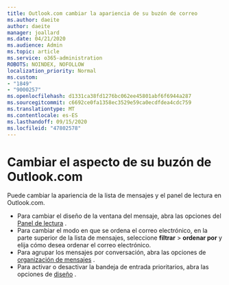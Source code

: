 ```yaml
---
title: Outlook.com cambiar la apariencia de su buzón de correo
ms.author: daeite
author: daeite
manager: joallard
ms.date: 04/21/2020
ms.audience: Admin
ms.topic: article
ms.service: o365-administration
ROBOTS: NOINDEX, NOFOLLOW
localization_priority: Normal
ms.custom:
- "1849"
- "9000257"
ms.openlocfilehash: d1331ca38fd1276bc062ee45801abf6f6944a287
ms.sourcegitcommit: c6692ce0fa1358ec3529e59ca0ecdfdea4cdc759
ms.translationtype: MT
ms.contentlocale: es-ES
ms.lasthandoff: 09/15/2020
ms.locfileid: "47802578"
---
```

# <a name="change-the-look-of-your-outlookcom-mailbox"></a>Cambiar el aspecto de su buzón de Outlook.com

Puede cambiar la apariencia de la lista de mensajes y el panel de lectura en Outlook.com.

- Para cambiar el diseño de la ventana del mensaje, abra las opciones del [Panel de lectura](https://outlook.live.com/mail/options/mail/layout/readingPane) .
- Para cambiar el modo en que se ordena el correo electrónico, en la parte superior de la lista de mensajes, seleccione **filtrar**  >  **ordenar por** y elija cómo desea ordenar el correo electrónico.
- Para agrupar los mensajes por conversación, abra las opciones de [organización de mensajes](https://outlook.live.com/mail/options/mail/layout/conversations) .
- Para activar o desactivar la bandeja de entrada prioritarios, abra las opciones de [diseño](https://outlook.live.com/mail/options/mail/layout/focused) .
